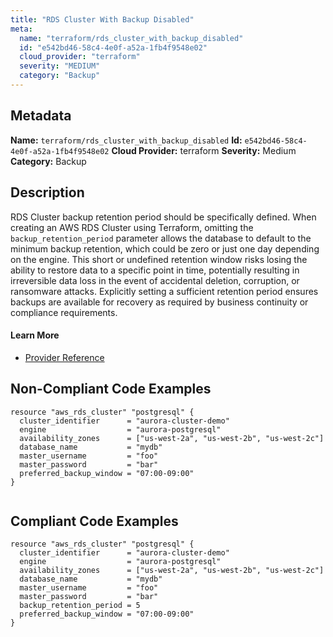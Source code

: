 ```yaml
---
title: "RDS Cluster With Backup Disabled"
meta:
  name: "terraform/rds_cluster_with_backup_disabled"
  id: "e542bd46-58c4-4e0f-a52a-1fb4f9548e02"
  cloud_provider: "terraform"
  severity: "MEDIUM"
  category: "Backup"
---
```

## Metadata
**Name:** `terraform/rds_cluster_with_backup_disabled`
**Id:** `e542bd46-58c4-4e0f-a52a-1fb4f9548e02`
**Cloud Provider:** terraform
**Severity:** Medium
**Category:** Backup
## Description
RDS Cluster backup retention period should be specifically defined. When creating an AWS RDS Cluster using Terraform, omitting the `backup_retention_period` parameter allows the database to default to the minimum backup retention, which could be zero or just one day depending on the engine. This short or undefined retention window risks losing the ability to restore data to a specific point in time, potentially resulting in irreversible data loss in the event of accidental deletion, corruption, or ransomware attacks. Explicitly setting a sufficient retention period ensures backups are available for recovery as required by business continuity or compliance requirements.

#### Learn More

 - [Provider Reference](https://registry.terraform.io/providers/hashicorp/aws/latest/docs/resources/rds_cluster#backup_retention_period)

## Non-Compliant Code Examples
```aws
resource "aws_rds_cluster" "postgresql" {
  cluster_identifier      = "aurora-cluster-demo"
  engine                  = "aurora-postgresql"
  availability_zones      = ["us-west-2a", "us-west-2b", "us-west-2c"]
  database_name           = "mydb"
  master_username         = "foo"
  master_password         = "bar"
  preferred_backup_window = "07:00-09:00"
}


```

## Compliant Code Examples
```aws
resource "aws_rds_cluster" "postgresql" {
  cluster_identifier      = "aurora-cluster-demo"
  engine                  = "aurora-postgresql"
  availability_zones      = ["us-west-2a", "us-west-2b", "us-west-2c"]
  database_name           = "mydb"
  master_username         = "foo"
  master_password         = "bar"
  backup_retention_period = 5
  preferred_backup_window = "07:00-09:00"
}

```